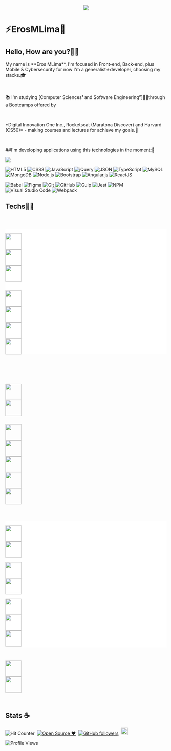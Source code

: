 
<p align="center">
    <img windth="470" src="https://i.pinimg.com/originals/30/b8/17/30b8174c6f1a07e0af9bcf41fec3a5f5.gif">
</p>

<h1>⚡️ErosMLima🤖</h1> 

## Hello, How are you?👨‍💻
<p> </p>

<p>My name is **Eros MLima**, I'm focused in Front-end, Back-end, plus Mobile & Cybersecurity for now I'm a generalist⚜️developer, choosing my stacks.🎓</p><br/>

<p>📚 I'm studying [Computer Sciences¹ and Software Engineering²]👨‍🏫through a Bootcamps offered by</p><br/>

<p>*Digital Innovation One Inc., Rocketseat (Maratona Discover) and Harvard (CS50)* - making courses and lectures for achieve my goals.🎯</p><br/>

##I'm developing applications using this technologies in the moment:🌟<br/>


<!-- Charts -->
<img src="https://github-readme-stats.vercel.app/api/top-langs/?username=ErosMLima&layout=compact&theme=jolly"
style="max-width:120%" align="center">
<p> </p>

<!-- Languages, libs and frameworks -->
<p align="left">
	<img alt="HTML5" src="https://img.shields.io/badge/-HTML-fff?style=plastic&logo=HTML5" title="HTML5" />
	<img alt="CSS3" src="https://img.shields.io/badge/-CSS-fff?style=plastic&logo=CSS3&logoColor=1572B6" title="CSS3" />
	<img alt="JavaScript" src="https://img.shields.io/badge/-JavaScript-fff?fff&style=plastic&logo=javascript&logoColor=f7ab00" title="JavaScript" />
	<img alt="jQuery" src="https://img.shields.io/badge/-jQuery-fff?style=plastic&logo=jquery&logoColor=4878a0" title="jQuery" />
	<img alt="JSON" src="https://img.shields.io/badge/-JSON-fff?style=plastic&logo=json&logoColor=1a1a1a" title="JSON" />
	<img alt="TypeScript" src="https://img.shields.io/badge/-TypeScript-fff?style=plastic&logo=typescript" title="TypeScript" />
	<img alt="MySQL" src="https://img.shields.io/badge/-MySQL-fff?style=plastic&logoColor=00758f&logo=mysql" title="MySQL" /><br/>
	<img alt="MongoDB" src="https://img.shields.io/badge/-MongoDB-fff?style=plastic&logoColor=009547&logo=mongodb" title="MongoDB" />
	<img alt="Node.js" src="https://img.shields.io/badge/-Node.js-fff?style=plastic&logoColor=fff&logo=node.js&logoColor=5B9856" title="Node.js" />
	<img alt="Bootstrap" src="https://img.shields.io/badge/-Bootstrap-fff?style=plastic&logo=bootstrap&logoColor=563D7C" title="Bootstrap" />
	<img alt="Angular.js" src="https://img.shields.io/badge/-Angular-fff?style=plastic&logo=angular&logoColor=af2d2f" title="Angular.js" />
	<img alt="ReactJS" src="https://img.shields.io/badge/-React-fff?style=plastic&logo=react&logoColor=18BCEE" title="ReactJS" />
</p>

<!-- Tools Front-end -->
<p align="left">
	<img alt="Babel" src="https://img.shields.io/badge/-Babel-fff?style=plastic&logo=babel" title="Babel" />
	<img alt="Figma" src="https://img.shields.io/badge/-Figma-fff?fff&style=plastic&logo=figma" title="Figma" />
	<img alt="Git" src="https://img.shields.io/badge/-Git-fff?style=plastic&logo=git" title="Git" />
	<img alt="GitHub" src="https://img.shields.io/badge/-GitHub-fff?style=plastic&logo=github&logoColor=333333" title="GitHub" />
	<img alt="Gulp" src="https://img.shields.io/badge/-Gulp-fff?style=plastic&logo=gulp" title="Gulp" />
	<img alt="Jest" src="https://img.shields.io/badge/-Jest-fff?style=plastic&logo=jest&logoColor=944058" title="Jest" />
	<img alt="NPM" src="https://img.shields.io/badge/-NPM-fff?style=plastic&logo=npm" title="NPM" />
	<img alt="Visual Studio Code" src="https://img.shields.io/badge/-Visual%20Studio%20Code-fff?style=plastic&logo=visual-studio-code&logoColor=007ACC" title="Visual Studio Code" />
	<img alt="Webpack" src="https://img.shields.io/badge/-Webpack-fff?style=plastic&logo=webpack&logoColor=1b74ba" title="Webpack" />
</p>


## Techs👨‍💻

<code>

<p style="background-color:white">
<img height="50" src="https://www.vectorlogo.zone/logos/w3_html5/w3_html5-icon.svg">
<img height="50" src="https://www.vectorlogo.zone/logos/netlifyapp_watercss/netlifyapp_watercss-ar21.svg">
<img height="50" src="https://www.vectorlogo.zone/logos/javascript/javascript-icon.svg"><br/>	

<img height="50" src="https://www.vectorlogo.zone/logos/jquery/jquery-horizontal.svg">
<img height="50" src="https://www.vectorlogo.zone/logos/typescriptlang/typescriptlang-icon.svg">
<img height="50" src="https://www.vectorlogo.zone/logos/angular/angular-icon.svg">
<img height="50" src="https://www.vectorlogo.zone/logos/reactjs/reactjs-icon.svg">
</p>

<br/><p>
<img height="50" src="https://www.vectorlogo.zone/logos/nodejs/nodejs-horizontal.svg">
<img height="50" src="https://www.vectorlogo.zone/logos/npmjs/npmjs-ar21.svg"><br/>

<img height="50" src="https://www.vectorlogo.zone/logos/expressjs/expressjs-ar21.svg">
<img height="50" src="https://www.vectorlogo.zone/logos/nginx/nginx-ar21.svg">
<img height="50" src="https://www.vectorlogo.zone/logos/js_webpack/js_webpack-ar21.svg">
<img height="50" src="https://www.vectorlogo.zone/logos/yarnpkg/yarnpkg-ar21.svg">
<img height="50" src="https://www.vectorlogo.zone/logos/dotnet/dotnet-icon.svg"><br/></p>


<p style="background-color:white">
<img height="50" src="https://www.vectorlogo.zone/logos/mysql/mysql-ar21.svg">
<img height="50" src="https://www.vectorlogo.zone/logos/github/github-ar21.svg">


<img height="50" src="https://www.vectorlogo.zone/logos/postgresql/postgresql-ar21.svg">
<img height="50" src="https://www.vectorlogo.zone/logos/git-scm/git-scm-ar21.svg">

<img height="50" src="https://www.vectorlogo.zone/logos/docker/docker-ar21.svg">
<img height="50" src="https://www.vectorlogo.zone/logos/python/python-ar21.svg">
<img height="50" src="https://www.vectorlogo.zone/logos/djangoproject/djangoproject-ar21.svg">	</p>



<img height="50" src="https://www.vectorlogo.zone/logos/microsoft/microsoft-icon.svg">
<img height="50" src="https://www.vectorlogo.zone/logos/php/php-horizontal.svg"><br/>


</code>

## Stats ☕️
![Hit Counter](https://visitor-badge.laobi.icu/badge?page_id=eros-mlima.eros-mlima)&nbsp;
[![Open Source ❤️](https://badgen.net/badge/Open%20Source%20/%E2%9D%A4/blue?icon=github)](https://github.com/erosmlima/phase/)&nbsp;
[![GitHub followers](https://img.shields.io/github/followers/erosmlima.svg?style=social&label=Follow&maxAge=2592000)](https://github.com/erosmlima?tab=followers)&nbsp;
<a href="https://www.linkedin.com/in/%E2%9A%A1%EF%B8%8Feros-m-lima%E2%98%95%EF%B8%8F-57a405198/"><img src="https://d2fltix0v2e0sb.cloudfront.net/dev-badge.svg" alt="Eros's DEV Profile" height="22" width="22"></a>



![Profile Views](http://img.shields.io/badge/Profile%20Views-23-blue)

